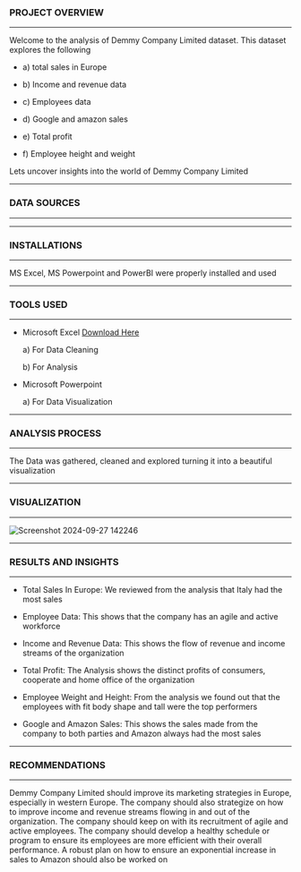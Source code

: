 ### PROJECT OVERVIEW
---
Welcome to the analysis of Demmy Company Limited dataset. This dataset explores the following

- a) total sales in Europe

- b) Income and revenue data

- c) Employees data

- d) Google and amazon sales

- e) Total profit

- f) Employee height and weight
  
Lets uncover insights into the world of Demmy Company Limited

---

### DATA SOURCES
---

---

### INSTALLATIONS
---
MS Excel, MS Powerpoint and PowerBI were properly installed and used 

---

### TOOLS USED
---
- Microsoft Excel [Download Here](https://www.microsoft.com)

  a) For Data Cleaning
  
  b) For Analysis

- Microsoft Powerpoint

  a) For Data Visualization

---

### ANALYSIS PROCESS
---
The Data was gathered, cleaned and explored turning it into a beautiful visualization

---

### VISUALIZATION
---
![Screenshot 2024-09-27 142246](https://github.com/user-attachments/assets/c13d014c-2f52-4034-a108-9868f6c59756)

---

### RESULTS AND INSIGHTS
---
 - Total Sales In Europe: We reviewed from the analysis that Italy had the most sales

 - Employee Data: This shows that the company has an agile and active workforce

 - Income and Revenue Data: This shows the flow of revenue and income streams of the organization

 - Total Profit: The Analysis shows the distinct profits of consumers, cooperate and home office of the organization

 - Employee Weight and Height: From the analysis we found out that the employees with fit body shape and tall were the top performers

 - Google and Amazon Sales: This shows the sales made from the company to both parties and Amazon always had the most sales

---

### RECOMMENDATIONS
---
Demmy Company Limited should improve its marketing strategies in Europe, especially in western Europe.
The company should also strategize on how to improve income and revenue streams flowing in and out of the organization.
The company should keep on with its recruitment of agile and active employees.
The company should develop a healthy schedule or program to ensure its employees are more efficient with their overall performance.
A robust plan on how to ensure an exponential increase in sales to Amazon should also be worked on



 

 







